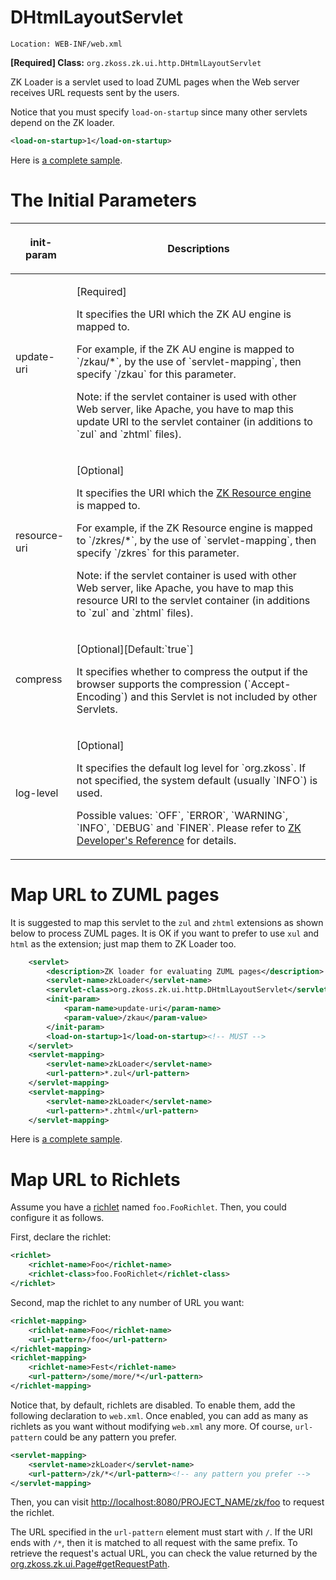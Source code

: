 # DHtmlLayoutServlet

`Location: WEB-INF/web.xml`

**\[Required\] Class:**
`org.zkoss.zk.ui.http.DHtmlLayoutServlet`

ZK Loader is a servlet used to load ZUML pages when the Web server
receives URL requests sent by the users.

Notice that you must specify `load-on-startup` since many other servlets
depend on the ZK loader.

```xml
<load-on-startup>1</load-on-startup>
```

Here is [a complete sample]({{site.baseurl}}/zk_config_ref/sample_of_web_xml).

# The Initial Parameters

<table>
<thead>
<tr class="header">
<th><center>
<p>init-param</p>
</center></th>
<th><center>
<p>Descriptions</p>
</center></th>
</tr>
</thead>
<tbody>
<tr class="odd">
<td><p>update-uri</p></td>
<td><p>[Required]</p>
<p>It specifies the URI which the ZK AU engine is mapped to.</p>
<p>For example, if the ZK AU engine is mapped to `/zkau/*`,
by the use of `servlet-mapping`, then specify
`/zkau` for this parameter.</p>
<p>Note: if the servlet container is used with other Web server, like
Apache, you have to map this update URI to the servlet container (in
additions to `zul` and `zhtml` files).</p></td>
</tr>
<tr class="even">
<td><p>resource-uri</p></td>
<td><p>[Optional]</p>
<p>It specifies the URI which the <a
href="{{site.baseUrl}}/zk_config_ref/ZK_Resource_Engine"
title="wikilink"> ZK Resource engine</a> is mapped to.</p>
<p>For example, if the ZK Resource engine is mapped to
`/zkres/*`, by the use of `servlet-mapping`, then
specify `/zkres` for this parameter.</p>
<p>Note: if the servlet container is used with other Web server, like
Apache, you have to map this resource URI to the servlet container (in
additions to `zul` and `zhtml` files).</p></td>
</tr>
<tr class="odd">
<td><p>compress</p></td>
<td><p>[Optional][Default:`true`]</p>
<p>It specifies whether to compress the output if the browser supports
the compression (`Accept-Encoding`) and this Servlet is not
included by other Servlets.</p></td>
</tr>
<tr class="even">
<td><p>log-level</p></td>
<td><p>[Optional]</p>
<p>It specifies the default log level for `org.zkoss`. If not
specified, the system default (usually `INFO`) is used.</p>
<p>Possible values: `OFF`, `ERROR`,
`WARNING`, `INFO`, `DEBUG` and
`FINER`. Please refer to <a
href="ZK_Developer&#39;s_Reference/Supporting_Utilities/Logger"
title="wikilink">ZK Developer's Reference</a> for details.</p></td>
</tr>
</tbody>
</table>

# Map URL to ZUML pages

It is suggested to map this servlet to the `zul` and `zhtml` extensions
as shown below to process ZUML pages. It is OK if you want to prefer to
use `xul` and `html` as the extension; just map them to ZK Loader too.

```xml
    <servlet>
        <description>ZK loader for evaluating ZUML pages</description>
        <servlet-name>zkLoader</servlet-name>
        <servlet-class>org.zkoss.zk.ui.http.DHtmlLayoutServlet</servlet-class>
        <init-param>
            <param-name>update-uri</param-name>
            <param-value>/zkau</param-value>
        </init-param>
        <load-on-startup>1</load-on-startup><!-- MUST -->
    </servlet>
    <servlet-mapping>
        <servlet-name>zkLoader</servlet-name>
        <url-pattern>*.zul</url-pattern>
    </servlet-mapping>
    <servlet-mapping>
        <servlet-name>zkLoader</servlet-name>
        <url-pattern>*.zhtml</url-pattern>
    </servlet-mapping>
```

Here is [a complete sample]({{site.baseurl}}/zk_config_ref/sample_of_web_xml).

# Map URL to Richlets

Assume you have a
[richlet]({{site.baseurl}}/zk_dev_ref/ui_composing/richlet)
named `foo.FooRichlet`. Then, you could configure it as follows.

First, declare the richlet:

```xml
<richlet>
    <richlet-name>Foo</richlet-name>
    <richlet-class>foo.FooRichlet</richlet-class>
</richlet>
```

Second, map the richlet to any number of URL you want:

```xml
<richlet-mapping>
    <richlet-name>Foo</richlet-name>
    <url-pattern>/foo</url-pattern>
</richlet-mapping>
<richlet-mapping>
    <richlet-name>Fest</richlet-name>
    <url-pattern>/some/more/*</url-pattern>
</richlet-mapping>
```

Notice that, by default, richlets are disabled. To enable them, add the
following declaration to `web.xml`. Once enabled, you can add as many as
richlets as you want without modifying `web.xml` any more. Of course,
`url-pattern` could be any pattern you prefer.

```xml
<servlet-mapping>
    <servlet-name>zkLoader</servlet-name>
    <url-pattern>/zk/*</url-pattern><!-- any pattern you prefer -->
</servlet-mapping>
```

Then, you can visit
[<http://localhost:8080/PROJECT_NAME/zk/foo>](http://localhost:8080/PROJECT_NAME/zk/test)
to request the richlet.

The URL specified in the `url-pattern` element must start with `/`. If
the URI ends with `/*`, then it is matched to all request with the same
prefix. To retrieve the request's actual URL, you can check the value
returned by the
[org.zkoss.zk.ui.Page#getRequestPath](https://www.zkoss.org/javadoc/latest/zk/org/zkoss/zk/ui/Page.html#getRequestPath).


